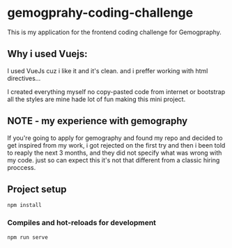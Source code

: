 # gemogprahy-coding-challenge

This is my application for the frontend coding challenge for Gemogpraphy.
## Why i used Vuejs: 
I used VueJs cuz i like it and it's clean. and i preffer working with html directives...

I created everything myself no copy-pasted code from internet or bootstrap all the styles are mine hade lot of fun making this mini project.

## NOTE - my experience with gemography
If you're going to apply for gemography and found my repo and decided to get inspired from my work, i got rejected on the first try and then i been told to reaply the next 3 months, and they did not specify what was wrong with my code. just so can expect this it's not that different from a classic hiring proccess.

## Project setup
```
npm install
```

### Compiles and hot-reloads for development
```
npm run serve
```
